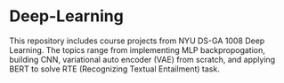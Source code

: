 # Deep-Learning

This repository includes course projects from NYU DS-GA 1008 Deep Learning. The topics range from implementing MLP backpropogation, building CNN, variational auto encoder (VAE) from scratch, and applying BERT to solve RTE (Recognizing Textual Entailment) task.
